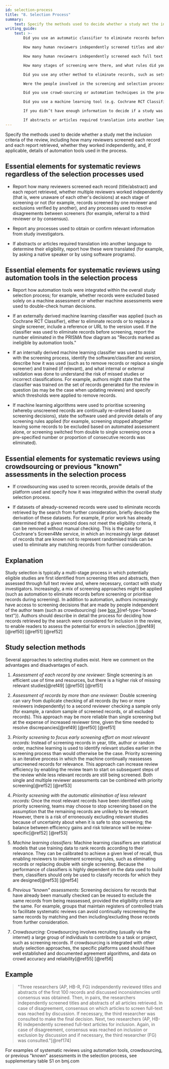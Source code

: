 ```yaml
---
id: selection-process
title: "8. Selection Process"
summary: 
    text: Specify the methods used to decide whether a study met the inclusion criteria of the review, including how many reviewers screened each record and each report retrieved, whether they worked independently, and, if applicable, details of automation tools used in the process.
writing_guide:
    text: >-
        Did you use an automatic classifier to eliminate records before screening by humans?  If so, report the number eliminated in the PRISMA flow diagram as ‘Records marked as ineligible by automation tools’  

        How many human reviewers independently screened titles and abstracts to decide whether to retrieve the full text? What process was used to resolve disagreements between screeners? 

        How many human reviewers independently screened each full text article to determine eligibility?  What process was used to resolve disagreements between screeners?  

        How many stages of screening were there, and what rules did you have to guide the people involved in the process? 

        Did you use any other method to eliminate records, such as sets of already screened out records?  

        Were the people involved in the screening and selection process independent from the review authors?  

        Did you use crowd-sourcing or automation techniques in the process of selecting eligible studies? If so, how did you integrate these into the selection process? 

        Did you use a machine learning tool (e.g. Cochrane RCT Classifier) to eliminate records or replace a human screener?  If so, report a reference to the version you used. 

        If you didn’t have enough information to decide if a study was eligible, what process did you use to obtain information from study investigators or other sources? 

        If abstracts or articles required translation into another language to determine their eligibility, what translation process did you use?   
---
```


Specify the methods used to decide whether a study met the inclusion criteria of the review, including how many reviewers screened each record and each report retrieved, whether they worked independently, and, if applicable, details of automation tools used in the process.

## Essential elements for systematic reviews regardless of the selection processes used

-   Report how many reviewers screened each record (title/abstract) and
    each report retrieved, whether multiple reviewers worked
    independently (that is, were unaware of each other's decisions) at
    each stage of screening or not (for example, records screened by one
    reviewer and exclusions verified by another), and any processes used
    to resolve disagreements between screeners (for example, referral to
    a third reviewer or by consensus).

-   Report any processes used to obtain or confirm relevant information
    from study investigators.

-   If abstracts or articles required translation into another language
    to determine their eligibility, report how these were translated
    (for example, by asking a native speaker or by using software
    programs).

## Essential elements for systematic reviews using automation tools in the selection process

-   Report how automation tools were integrated within the overall study
    selection process; for example, whether records were excluded based
    solely on a machine assessment or whether machine assessments were
    used to double-check human decisions.

-   If an externally derived machine learning classifier was applied
    (such as Cochrane RCT Classifier), either to eliminate records or to
    replace a single screener, include a reference or URL to the version
    used. If the classifier was used to eliminate records before
    screening, report the number eliminated in the PRISMA flow diagram
    as "Records marked as ineligible by automation tools."

-   If an internally derived machine learning classifier was used to
    assist with the screening process, identify the software/classifier
    and version, describe how it was used (such as to remove records or
    replace a single screener) and trained (if relevant), and what
    internal or external validation was done to understand the risk of
    missed studies or incorrect classifications. For example, authors
    might state that the classifier was trained on the set of records
    generated for the review in question (as may be the case when
    updating reviews) and specify which thresholds were applied to
    remove records.

-   If machine learning algorithms were used to prioritise screening
    (whereby unscreened records are continually re-ordered based on
    screening decisions), state the software used and provide details of
    any screening rules applied (for example, screening stopped
    altogether leaving some records to be excluded based on automated
    assessment alone, or screening switched from double to single
    screening once a pre-specified number or proportion of consecutive
    records was eliminated).

## Essential elements for systematic reviews using crowdsourcing or previous "known" assessments in the selection process

-   If crowdsourcing was used to screen records, provide details of the
    platform used and specify how it was integrated within the overall
    study selection process.

-   If datasets of already-screened records were used to eliminate
    records retrieved by the search from further consideration, briefly
    describe the derivation of these datasets. For example, if prior
    work has already determined that a given record does not meet the
    eligibility criteria, it can be removed without manual checking.
    This is the case for Cochrane's Screen4Me service, in which an
    increasingly large dataset of records that are known not to
    represent randomised trials can be used to eliminate any matching
    records from further consideration.

## Explanation

Study selection is typically a multi-stage process in
which potentially eligible studies are first identified from screening
titles and abstracts, then assessed through full text review and, where
necessary, contact with study investigators. Increasingly, a mix of
screening approaches might be applied (such as automation to eliminate
records before screening or prioritise records during screening). In
addition to automation, authors increasingly have access to screening
decisions that are made by people independent of the author team (such
as crowdsourcing) (see [box 3](#box3){ref-type="boxed-text"}). Authors
should describe in detail the process for deciding how records retrieved
by the search were considered for inclusion in the review, to enable
readers to assess the potential for errors in selection.[@ref49]
[@ref50] [@ref51] [@ref52]

## Study selection methods

Several approaches to selecting studies exist. Here we comment on the
advantages and disadvantages of each.

1.  *Assessment of each record by one reviewer:* Single screening is an
    efficient use of time and resources, but there is a higher risk of
    missing relevant studies[@ref49] [@ref50] [@ref51]

2.  *Assessment of records by more than one reviewer:* Double screening
    can vary from duplicate checking of all records (by two or more
    reviewers independently) to a second reviewer checking a sample only
    (for example, a random sample of screened records, or all excluded
    records). This approach may be more reliable than single screening
    but at the expense of increased reviewer time, given the time needed
    to resolve discrepancies[@ref49] [@ref50] [@ref51]

3.  *Priority screening to focus early screening effort on most relevant records:*
    Instead of screening records in year, title, author or
    random order, machine learning is used to identify relevant studies
    earlier in the screening process than would otherwise be the case.
    Priority screening is an iterative process in which the machine
    continually reassesses unscreened records for relevance. This
    approach can increase review efficiency by enabling the review team
    to start on subsequent steps of the review while less relevant
    records are still being screened. Both single and multiple reviewer
    assessments can be combined with priority screening[@ref52] [@ref53]

4.  *Priority screening with the automatic elimination of less relevant records:* 
    Once the most relevant records have been identified using
    priority screening, teams may choose to stop screening based on the
    assumption that the remaining records are unlikely to be relevant.
    However, there is a risk of erroneously excluding relevant studies
    because of uncertainty about when it is safe to stop screening; the
    balance between efficiency gains and risk tolerance will be
    review-specific[@ref52] [@ref53]

5.  *Machine learning classifiers:* Machine learning classifiers are
    statistical models that use training data to rank records according
    to their relevance. They can be calibrated to achieve a given level
    of recall, thus enabling reviewers to implement screening rules,
    such as eliminating records or replacing double with single
    screening. Because the performance of classifiers is highly
    dependent on the data used to build them, classifiers should only be
    used to classify records for which they are designed[@ref53]
    [@ref54]

6.  *Previous "known" assessments:* Screening decisions for records
    that have already been manually checked can be reused to exclude the
    same records from being reassessed, provided the eligibility
    criteria are the same. For example, groups that maintain registers
    of controlled trials to facilitate systematic reviews can avoid
    continually rescreening the same records by matching and then
    including/excluding those records from further consideration.

7.  *Crowdsourcing:* Crowdsourcing involves recruiting (usually via the
    internet) a large group of individuals to contribute to a task or
    project, such as screening records. If crowdsourcing is integrated
    with other study selection approaches, the specific platforms used
    should have well established and documented agreement algorithms,
    and data on crowd accuracy and reliability[@ref55] [@ref56]

## Example

> "Three researchers (AP, HB-R, FG) independently reviewed titles and
abstracts of the first 100 records and discussed inconsistencies until
consensus was obtained. Then, in pairs, the researchers independently
screened titles and abstracts of all articles retrieved. In case of
disagreement, consensus on which articles to screen full-text was
reached by discussion. If necessary, the third researcher was consulted
to make the final decision. Next, two researchers (AP, HB-R)
independently screened full-text articles for inclusion. Again, in case
of disagreement, consensus was reached on inclusion or exclusion by
discussion and if necessary, the third researcher (FG) was
consulted."[@ref174]

For examples of systematic reviews using automation tools,
crowdsourcing, or previous "known" assessments in the selection process,
see supplementary table S1 on bmj.com

<!-- #TODO fix "S1 table on bmj.com" -->